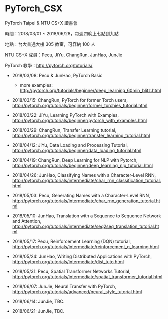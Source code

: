 # PyTorch_CSX
PyTorch Taipei &amp; NTU CS+X 讀書會

時間：2018/03/01 ~ 2018/06/28，每週四晚上七點到九點

地點：台大普通大樓 305 教室，可容納 100 人

NTU CS+X 成員：Pecu, JiYu, ChangRun, JunHao, JunJie

PyTorch 教學：http://pytorch.org/tutorials/

- 2018/03/08: Pecu & JunHao, PyTorch Basic

  - more examples: http://pytorch.org/tutorials/beginner/deep_learning_60min_blitz.html

- 2018/03/15: ChangRun, PyTorch for former Torch users, http://pytorch.org/tutorials/beginner/former_torchies_tutorial.html

- 2018/03/22: JiYu, Learning PyTorch with Examples, http://pytorch.org/tutorials/beginner/pytorch_with_examples.html

- 2018/03/29: ChangRun, Transfer Learning tutorial, http://pytorch.org/tutorials/beginner/transfer_learning_tutorial.html

- 2018/04/12: JiYu, Data Loading and Processing Tutorial, http://pytorch.org/tutorials/beginner/data_loading_tutorial.html

- 2018/04/19: ChangRun, Deep Learning for NLP with Pytorch, http://pytorch.org/tutorials/beginner/deep_learning_nlp_tutorial.html

- 2018/04/26: JunHao, Classifying Names with a Character-Level RNN, http://pytorch.org/tutorials/intermediate/char_rnn_classification_tutorial.html

- 2018/05/03: Pecu, Generating Names with a Character-Level RNN, http://pytorch.org/tutorials/intermediate/char_rnn_generation_tutorial.html

- 2018/05/10: JunHao, Translation with a Sequence to Sequence Network and Attention, http://pytorch.org/tutorials/intermediate/seq2seq_translation_tutorial.html

- 2018/05/17: Pecu, Reinforcement Learning (DQN) tutorial, http://pytorch.org/tutorials/intermediate/reinforcement_q_learning.html

- 2018/05/24: JunHao, Writing Distributed Applications with PyTorch, http://pytorch.org/tutorials/intermediate/dist_tuto.html

- 2018/05/31: Pecu, Spatial Transformer Networks Tutorial, http://pytorch.org/tutorials/intermediate/spatial_transformer_tutorial.html

- 2018/06/07: JunJie, Neural Transfer with PyTorch, http://pytorch.org/tutorials/advanced/neural_style_tutorial.html

- 2018/06/14: JunJie, TBC.

- 2018/06/21: JunJie, TBC.
